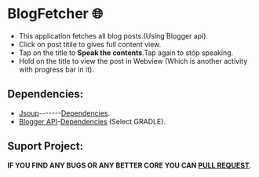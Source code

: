 # BlogFetcher :globe_with_meridians:

* This application fetches all blog posts.(Using Blogger api).
* Click on post titile to gives full content view.
* Tap on the title to **Speak the contents**.Tap again to stop speaking.
* Hold on the title to view the post in Webview (Which is another activity with progress bar in it).
## **Dependencies:**
* [Jsoup](https://jsoup.org)-------[Dependencies](https://jsoup.org/download).
* [Blogger API](https://developers.google.com/blogger/docs/3.0/using)-[Dependencies](https://developers.google.com/blogger/docs/3.0/api-lib/java) (Select GRADLE).
## **Suport Project:**
**IF YOU FIND ANY BUGS OR ANY BETTER CORE YOU CAN [PULL REQUEST](https://github.com/0xpulsar/BlogFetcher/pulls)**.
